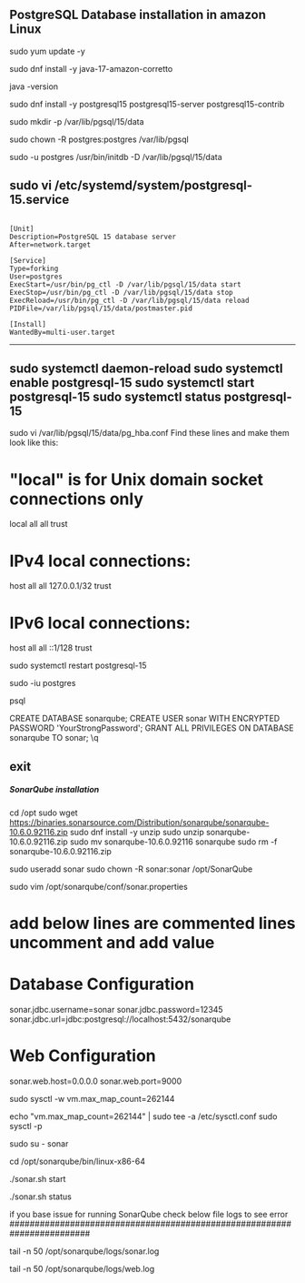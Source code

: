## PostgreSQL Database installation in amazon Linux
 
sudo yum update -y

sudo dnf install -y java-17-amazon-corretto

java -version

sudo dnf install -y postgresql15 postgresql15-server postgresql15-contrib

sudo mkdir -p /var/lib/pgsql/15/data

sudo chown -R postgres:postgres /var/lib/pgsql

sudo -u postgres /usr/bin/initdb -D /var/lib/pgsql/15/data


sudo vi /etc/systemd/system/postgresql-15.service
-------------------------------------------------
```

[Unit]
Description=PostgreSQL 15 database server
After=network.target

[Service]
Type=forking
User=postgres
ExecStart=/usr/bin/pg_ctl -D /var/lib/pgsql/15/data start
ExecStop=/usr/bin/pg_ctl -D /var/lib/pgsql/15/data stop
ExecReload=/usr/bin/pg_ctl -D /var/lib/pgsql/15/data reload
PIDFile=/var/lib/pgsql/15/data/postmaster.pid

[Install]
WantedBy=multi-user.target

```

-------------------------------------

sudo systemctl daemon-reload
sudo systemctl enable postgresql-15
sudo systemctl start postgresql-15
sudo systemctl status postgresql-15
-----------------------------------------

sudo vi /var/lib/pgsql/15/data/pg_hba.conf
Find these lines and make them look like this:

# "local" is for Unix domain socket connections only
local   all             all                                     trust
# IPv4 local connections:
host    all             all             127.0.0.1/32            trust
# IPv6 local connections:
host    all             all             ::1/128                 trust


sudo systemctl restart postgresql-15

sudo -iu postgres

psql

CREATE DATABASE sonarqube;
CREATE USER sonar WITH ENCRYPTED PASSWORD 'YourStrongPassword';
GRANT ALL PRIVILEGES ON DATABASE sonarqube TO sonar;
\q

exit
----------

##### SonarQube installation ###################

cd /opt
sudo wget https://binaries.sonarsource.com/Distribution/sonarqube/sonarqube-10.6.0.92116.zip
sudo dnf install -y unzip
sudo unzip sonarqube-10.6.0.92116.zip
sudo mv sonarqube-10.6.0.92116 sonarqube
sudo rm -f sonarqube-10.6.0.92116.zip

sudo useradd sonar
sudo chown -R sonar:sonar /opt/SonarQube

sudo vim /opt/sonarqube/conf/sonar.properties

# add below lines are commented lines uncomment and add value 

# Database Configuration
sonar.jdbc.username=sonar
sonar.jdbc.password=12345
sonar.jdbc.url=jdbc:postgresql://localhost:5432/sonarqube

# Web Configuration
sonar.web.host=0.0.0.0
sonar.web.port=9000


sudo sysctl -w vm.max_map_count=262144

echo "vm.max_map_count=262144" | sudo tee -a /etc/sysctl.conf
sudo sysctl -p

sudo su - sonar

cd /opt/sonarqube/bin/linux-x86-64

./sonar.sh start

./sonar.sh status


if you base issue for running SonarQube check below file logs to see error
########################################################################

tail -n 50 /opt/sonarqube/logs/sonar.log

tail -n 50 /opt/sonarqube/logs/web.log











